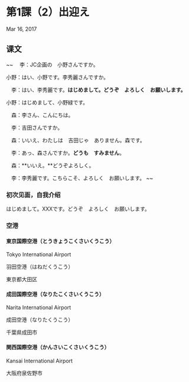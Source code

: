 # 第1課（2）出迎え
Mar 16, 2017

## 课文
~~
　李：JC企画の　小野さんですか。

小野：はい、小野です。李秀麗さんですか。

　李：はい、李秀麗です。**はじめまして。どうぞ　よろしく　お願いします。**

小野：はじめまして、小野緑です。

　森：李さん、こんにちは。

　李：吉田さんですか。

　森：いいえ、わたしは　吉田じゃ　ありません。森です。

　李：あっ、森さんですか。**どうも　すみません**。

　森：**いいえ。**どうぞよろしく。

　李：李秀麗です。こちらこそ、よろしく　お願いします。
~~

### 初次见面，自我介绍
はじめまして。XXXです。どうぞ　よろしく　お願いします。

### 空港
#### 東京国際空港（とうきょうこくさいくうこう）
Tokyo International Airport

羽田空港（はねだくうこう）

東京都大田区

#### 成田国際空港（なりたこくさいくうこう）
Narita International Airport

成田空港（なりたくうこう）

千葉県成田市

#### 関西国際空港（かんさいこくさいくうこう）
Kansai International Airport

大阪府泉佐野市
